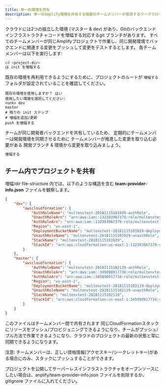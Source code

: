 ```yaml
---
title: 単一の環境を共有
description: 単一のAmplify環境を共有する複数のチームメンバーが推奨するワークフローを学びます。
---
```


クラウドには2つの独立した環境 (マスター & dev) があり、Gitのバックエンドインフラストラクチャコードを増幅する対応するgit ブランチがあります。 すべてのチームメンバーが同じAmplifyプロジェクトで作業し、同じ開発環境でバックエンドに関連する変更をプッシュして変更をテストするとします。 各チームメンバーは以下を実行します:

```bash
cd <project-dir>
は init を増幅する
```
<amplify-callout warning>

既存の環境を再利用できるようにするために、プロジェクトのルートが `増幅する` フォルダが設定されていることを確認してください。

</amplify-callout>

```console
既存の環境を使用しますか？ はい
使用したい環境を選択してください:
<unk> dev
master
# 残りの init ステップ
# 増幅を追加/更新 
push を増幅する
```

チームが同じ開発者バックエンドを共有しているため、 定期的にチームメンバーは開発環境を同期させるために チームメンバーが推進した変更を取り込む必要がある 開発ブランチ & 環境から変更を取り込みましょう。

```bash
増幅する
```

## チーム内でプロジェクトを共有
増幅/dir file-structure 内では、以下のような構造を含む **team-provider-info.json** ファイルを観察します。

```json
{
    "dev": {
        "awscloudformation": {
            "AuthRoleName": "multenvtest-20181115101929-authRole",
            "UnauthRoleArn": "arn:aws:iam::132393967379:role/multenvtest-20181115101929-unauthRole",
            "AuthRoleArn": "arn:aws:iam::132393967379:role/multenvtest-20181115101929-authRole",
            "Region": "us-east-1",
            "DeploymentBucketName": "multenvtest-20181115101929-deployment",
            "UnauthRoleName": "multenvtest-20181115101929-unauthRole",
            "StackName": "multenvtest-20181115101929",
            "StackId": "arn:aws:cloudformation:us-east-1:132393967379:stack/multenvtest-20181115101929/fc7b1010-e902-11e8-a9bd-50fae97e0835"
        }
    },
    "master": {
        "awscloudformation": {
            "AuthRoleName": "multenvtest-20181115102119-authRole",
            "UnauthRoleArn": "arn:aws:iam::345090917734:role/multenvtest-20181115102119-unauthRole",
            "AuthRoleArn": "arn:aws:iam::345090917734:role/multenvtest-20181115102119-authRole",
            "Region": "us-east-1",
            "DeploymentBucketName": "multenvtest-20181115102119-deployment",
            "UnauthRoleName": "multenvtest-20181115102119-unauthRole",
            "StackName": "multenvtest-20181115102119",
            "StackId": "arn:aws:cloudformation:us-east-1:345090917734:stack/multenvtest-20181115102119/3e907b70-e903-11e8-a18b-503acac41e61"
        }
    }
}
```

このファイルはチームメンバー間で共有されます 同じCloudFormationスタックにリソースをプッシュ/プロビジョニングできるようになり、チームがプッシュ/プル方法で作業できるようになり、クラウドのプロジェクトの最新の状態と常に同期できるようになります。

注意: チームメンバーは、正しい資格情報(アクセスキー/シークレットキー)がある場合にのみ、スタックにプッシュすることができます。

プロジェクトを公開してサーバーレスインフラストラクチャをオープンソースにしたい場合は、anplify/team-provider-info.json ファイルを削除するか、gitignore ファイルに入れてください。
